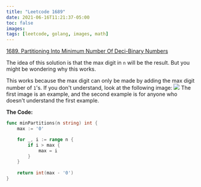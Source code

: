```yaml
---
title: "Leetcode 1689"
date: 2021-06-16T11:21:37-05:00
toc: false
images:
tags: [leetcode, golang, images, math]
---
```


[1689. Partitioning Into Minimum Number Of Deci-Binary Numbers](https://leetcode.com/problems/partitioning-into-minimum-number-of-deci-binary-numbers/)

The idea of this solution is that the max digit in `n` will be the result. But you might be wondering why this works.

This works because the max digit can only be made by adding the max digit number of `1`'s. If you don't understand, look at the following image: ![](https://i.imgur.com/yqqbNtu.jpg) The first image is an example, and the second example is for anyone who doesn't understand the first example.

**The Code:**

``` go
func minPartitions(n string) int {
	max := '0'

	for _, i := range n {
		if i > max {
			max = i
		}
	}
	
	return int(max - '0')
}
```